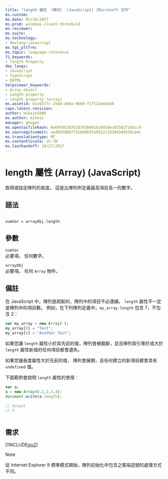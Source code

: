 ```yaml
---
title: "length 屬性 （陣列） (JavaScript) |Microsoft 文件"
ms.custom: 
ms.date: 01/18/2017
ms.prod: windows-client-threshold
ms.reviewer: 
ms.suite: 
ms.technology:
- devlang-javascript
ms.tgt_pltfrm: 
ms.topic: language-reference
f1_keywords:
- length Property
dev_langs:
- JavaScript
- TypeScript
- DHTML
helpviewer_keywords:
- Array object
- Length property
- length property (array)
ms.assetid: e1c6377c-2e84-440a-9660-f1f512e4a938
caps.latest.revision: 
author: mikejo5000
ms.author: mikejo
manager: ghogen
ms.openlocfilehash: 6e69fd5387b1d7430491b1693dec07581f165cc9
ms.sourcegitcommit: aadb9588877418b8b55a5612c1d3842d4520ca4c
ms.translationtype: MT
ms.contentlocale: zh-TW
ms.lasthandoff: 10/27/2017
---
```

# <a name="length-property-array-javascript"></a>length 屬性 (Array) (JavaScript)
取得或設定陣列的長度。 這是比陣列所定義最高項目高一的數字。  
  
## <a name="syntax"></a>語法  
  
```  
  
numVar = arrayObj.length   
```  
  
## <a name="parameters"></a>參數  
 `numVar`  
 必要項。 任何數字。  
  
 `arrayObj`  
 必要項。 任何 `Array` 物件。  
  
## <a name="remarks"></a>備註  
 在 JavaScript 中，陳列是疏鬆的，陣列中的項目不必連續。 `length` 屬性不一定是陣列中的項目數。 例如，在下列陣列定義中，`my_array.length` 包含 7，不包含 2：  
  
```JavaScript  
var my_array = new Array( );  
my_array[0] = "Test";  
my_array[6] = "Another Test";  
```  
  
 如果您讓 `length` 屬性小於其先前的值，陣列會被截斷，並且陣列索引等於或大於 `length` 屬性新值的任何項目都會遺失。  
  
 如果您讓長度屬性大於先前的值， 陣列會展開，且任何建立的新項目都會具有 `undefined` 值。  
  
 下面範例會說明 `length` 屬性的使用：  
  
```JavaScript  
var a;  
a = new Array(0,1,2,3,4);  
document.write(a.length);  
  
// Output  
// 5  
  
```  
  
## <a name="requirements"></a>需求  
 [!INCLUDE[jsv2](../../javascript/reference/includes/jsv2-md.md)]  
  
> [!NOTE]
>  從 Internet Explorer 9 標準模式開始，陣列初始化中包含之尾端逗號的處理方式不同。